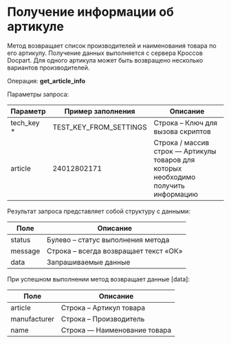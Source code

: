 # Получение информации об артикуле 

Метод возвращает список производителей и наименования товара по его артикулу. Получение данных выполняется с сервера Кроссов Docpart. Для одного артикула может быть возвращено несколько вариантов производителей.

Операция: **get_article_info**

Параметры запроса:

|**Параметр**|**Пример заполнения**|**Описание** |
|---|---|---|
|tech_key *|TEST_KEY_FROM_SETTINGS|Строка – Ключ для вызова скриптов|
|article|24012802171|Строка / массив строк — Артикулы товаров для которых необходимо получить информацию|

Результат запроса представляет собой структуру с данными:

|**Поле** |**Описание** |
|---|---|
|status|Булево – статус выполнения метода|
|message|Строка – всегда возвращает текст «ОК»|
|data|Запрашиваемые данные|

При успешном выполнении метод возвращает данные [data]:

|**Поле** |**Описание** |
|---|---|
|article|Строка – Артикул товара|
|manufacturer|Строка – Производитель|
|name|Строка — Наименование товара|

